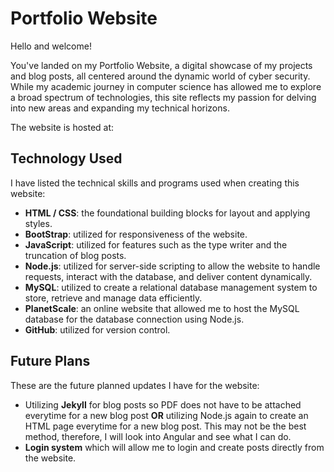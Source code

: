 # Portfolio Website

Hello and welcome!

You've landed on my Portfolio Website, a digital showcase of my projects and blog posts, all centered around the dynamic world of cyber security. While my academic journey in computer science has allowed me to explore a broad spectrum of technologies, this site reflects my passion for delving into new areas and expanding my technical horizons.

The website is hosted at: 

## Technology Used

I have listed the technical skills and programs used when creating this website:

- **HTML / CSS**: the foundational building blocks for layout and applying styles.
- **BootStrap**: utilized for responsiveness of the website.
- **JavaScript**: utilized for features such as the type writer and the truncation of blog posts.
- **Node.js**: utilized for server-side scripting to allow the website to handle requests, interact with the database, and deliver content dynamically.
- **MySQL**: utilized to create a relational database management system to store, retrieve and manage data efficiently.
- **PlanetScale**: an online website that allowed me to host the MySQL database for the database connection using Node.js.
- **GitHub**: utilized for version control.

## Future Plans

These are the future planned updates I have for the website:

- Utilizing **Jekyll** for blog posts so PDF does not have to be attached everytime for a new blog post **OR** utilizing Node.js again to create an HTML page everytime for a new blog post. This may not be the best method, therefore, I will look into Angular and see what I can do.
- **Login system** which will allow me to login and create posts directly from the website.

